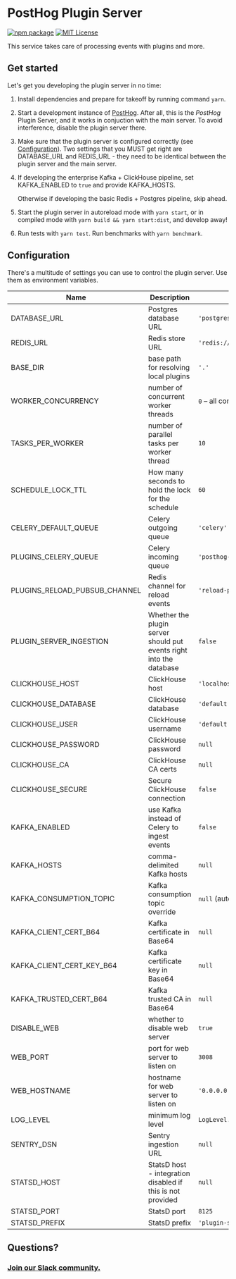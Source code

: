 # PostHog Plugin Server

[![npm package](https://img.shields.io/npm/v/posthog-plugin-server?style=flat-square)](https://www.npmjs.com/package/posthog-plugin-server)
[![MIT License](https://img.shields.io/badge/License-MIT-red.svg?style=flat-square)](https://opensource.org/licenses/MIT)

This service takes care of processing events with plugins and more.

## Get started

Let's get you developing the plugin server in no time:

1. Install dependencies and prepare for takeoff by running command `yarn`.

1. Start a development instance of [PostHog](/PostHog/posthog). After all, this is the _PostHog_ Plugin Server, and it works in conjuction with the main server. To avoid interference, disable the plugin server there.

1. Make sure that the plugin server is configured correctly (see [Configuration](#Configuration)). Two settings that you MUST get right are DATABASE_URL and REDIS_URL - they need to be identical between the plugin server and the main server.

1. If developing the enterprise Kafka + ClickHouse pipeline, set KAFKA_ENABLED to `true` and provide KAFKA_HOSTS.

    Otherwise if developing the basic Redis + Postgres pipeline, skip ahead.

1. Start the plugin server in autoreload mode with `yarn start`, or in compiled mode with `yarn build && yarn start:dist`, and develop away!

1. Run tests with `yarn test`. Run benchmarks with `yarn benchmark`.

## Configuration

There's a multitude of settings you can use to control the plugin server. Use them as environment variables.

| Name                          | Description                                                         | Default value                         |
| ----------------------------- | ------------------------------------------------------------------- | ------------------------------------- |
| DATABASE_URL                  | Postgres database URL                                               | `'postgres://localhost:5432/posthog'` |
| REDIS_URL                     | Redis store URL                                                     | `'redis://localhost'`                 |
| BASE_DIR                      | base path for resolving local plugins                               | `'.'`                                 |
| WORKER_CONCURRENCY            | number of concurrent worker threads                                 | `0` – all cores                       |
| TASKS_PER_WORKER              | number of parallel tasks per worker thread                          | `10`                                  |
| SCHEDULE_LOCK_TTL             | How many seconds to hold the lock for the schedule                  | `60`                                  |
| CELERY_DEFAULT_QUEUE          | Celery outgoing queue                                               | `'celery'`                            |
| PLUGINS_CELERY_QUEUE          | Celery incoming queue                                               | `'posthog-plugins'`                   |
| PLUGINS_RELOAD_PUBSUB_CHANNEL | Redis channel for reload events                                     | `'reload-plugins'`                    |
| PLUGIN_SERVER_INGESTION       | Whether the plugin server should put events right into the database | `false`                               |
| CLICKHOUSE_HOST               | ClickHouse host                                                     | `'localhost'`                         |
| CLICKHOUSE_DATABASE           | ClickHouse database                                                 | `'default'`                           |
| CLICKHOUSE_USER               | ClickHouse username                                                 | `'default'`                           |
| CLICKHOUSE_PASSWORD           | ClickHouse password                                                 | `null`                                |
| CLICKHOUSE_CA                 | ClickHouse CA certs                                                 | `null`                                |
| CLICKHOUSE_SECURE             | Secure ClickHouse connection                                        | `false`                               |
| KAFKA_ENABLED                 | use Kafka instead of Celery to ingest events                        | `false`                               |
| KAFKA_HOSTS                   | comma-delimited Kafka hosts                                         | `null`                                |
| KAFKA_CONSUMPTION_TOPIC       | Kafka consumption topic override                                    | `null` (automatic)                    |
| KAFKA_CLIENT_CERT_B64         | Kafka certificate in Base64                                         | `null`                                |
| KAFKA_CLIENT_CERT_KEY_B64     | Kafka certificate key in Base64                                     | `null`                                |
| KAFKA_TRUSTED_CERT_B64        | Kafka trusted CA in Base64                                          | `null`                                |
| DISABLE_WEB                   | whether to disable web server                                       | `true`                                |
| WEB_PORT                      | port for web server to listen on                                    | `3008`                                |
| WEB_HOSTNAME                  | hostname for web server to listen on                                | `'0.0.0.0'`                           |
| LOG_LEVEL                     | minimum log level                                                   | `LogLevel.Info`                       |
| SENTRY_DSN                    | Sentry ingestion URL                                                | `null`                                |
| STATSD_HOST                   | StatsD host - integration disabled if this is not provided          | `null`                                |
| STATSD_PORT                   | StatsD port                                                         | `8125`                                |
| STATSD_PREFIX                 | StatsD prefix                                                       | `'plugin-server.'`                    |

## Questions?

### [Join our Slack community.](posthog.com/slack)
